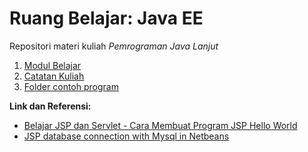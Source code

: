 # Ruang Belajar: Java EE
Repositori materi kuliah _Pemrograman Java Lanjut_

1. [Modul Belajar](docs/README.md)
2. [Catatan Kuliah](catatan.md)
3. [Folder contoh program](src/)

**Link dan Referensi:**
- [Belajar JSP dan Servlet - Cara Membuat Program JSP Hello World](https://www.youtube.com/watch?v=-d2GobvWdro)
- [JSP database connection with Mysql in Netbeans](https://www.youtube.com/watch?v=N4BnT7LXlcw)